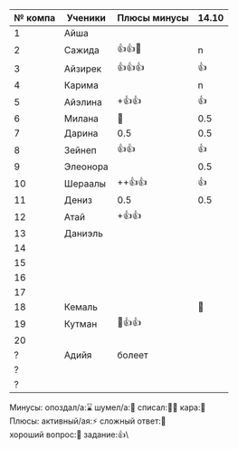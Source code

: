 
| № компа | Ученики  | Плюсы минусы | 14.10 |
| ------- | -------- | ------------ | ----- |
| 1       | Айша     |              |       |
| 2       | Сажида   | 👍👍🏅       | n     |
| 3       | Айзирек  | 👍👍👍       | 👍    |
| 4       | Карима   |              | n     |
| 5       | Айэлина  | +👍👍        | 👍    |
| 6       | Милана   | 🏅           | 0.5   |
| 7       | Дарина   | 0.5          | 0.5   |
| 8       | Зейнеп   | 👍👍         | 👍    |
| 9       | Элеонора |              | 0.5   |
| 10      | Шераалы  | ++👍👍       | 👍    |
| 11      | Дениз    | 0.5          | 0.5   |
| 12      | Атай     | +👍👍        |       |
| 13      | Даниэль  |              |       |
| 14      |          |              |       |
| 15      |          |              |       |
| 16      |          |              |       |
| 17      |          |              |       |
| 18      | Кемаль   |              | 🏅    |
| 19      | Кутман   | 👺👍👍       |       |
| 20      |          |              |       |
| ?       | Адийя    | болеет       |       |
| ?       |          |              |       |
| ?       |          |              |       |
Минусы:
опоздал/а:⌛ шумел/а:📢 
списал:😶‍🌫️ кара:👺  
Плюсы:
активный/ая:⚡ сложный ответ:🏅  
хороший вопрос:🤌  задание:👍\


